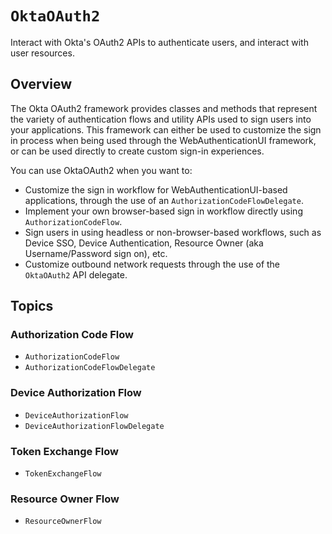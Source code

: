 # ``OktaOAuth2``

Interact with Okta's OAuth2 APIs to authenticate users, and interact with user resources.

## Overview

The Okta OAuth2 framework provides classes and methods that represent the variety of authentication flows and utility APIs used to sign users into your applications. This framework can either be used to customize the sign in process when being used through the WebAuthenticationUI framework, or can be used directly to create custom sign-in experiences.

You can use OktaOAuth2 when you want to:

* Customize the sign in workflow for WebAuthenticationUI-based applications, through the use of an ``AuthorizationCodeFlowDelegate``.
* Implement your own browser-based sign in workflow directly using ``AuthorizationCodeFlow``.
* Sign users in using headless or non-browser-based workflows, such as Device SSO, Device Authentication, Resource Owner (aka Username/Password sign on), etc.
* Customize outbound network requests through the use of the ``OktaOAuth2`` API delegate.

## Topics

### Authorization Code Flow

- ``AuthorizationCodeFlow``
- ``AuthorizationCodeFlowDelegate``

### Device Authorization Flow

- ``DeviceAuthorizationFlow``
- ``DeviceAuthorizationFlowDelegate``

### Token Exchange Flow

- ``TokenExchangeFlow``

### Resource Owner Flow

- ``ResourceOwnerFlow``

